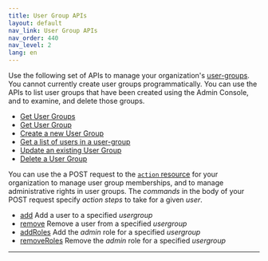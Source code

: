 ```yaml
---
title: User Group APIs
layout: default
nav_link: User Group APIs
nav_order: 440
nav_level: 2
lang: en
---
```


Use the following set of APIs to manage your organization's [user-groups](glossary.md#usergroup). You cannot currently create user groups programmatically. You can use the APIs to list user groups that have been created using the Admin Console, and to examine, and delete those groups.

* [Get User Groups](getUserGroups.md)
* [Get User Group](getUserGroup.md)
* [Create a new User Group](createUserGroup.md)
* [Get a list of users in a user-group](getUsersByGroup.md)
* [Update an existing User Group](updateUserGroup.md)
* [Delete a User Group](deleteUserGroup.md)

You can use the a POST request to the [`action` resource](ActionsRef.md) for your organization to manage user group memberships, and to manage administrative rights in user groups. The _commands_ in the body of your POST request specify _action steps_ to take for a given _user_.

* [add](ActionsCmds.md#add) Add a user to a specified _usergroup_
* [remove](ActionsCmds.md#remove) Remove a user from a specified _usergroup_
* [addRoles](ActionsRef.md#addRoles) Add the _admin_ role for a specified _usergroup_
* [removeRoles](ActionsRef.md#removeRoles) Remove the _admin_ role for a specified _usergroup_ 


<hr class="api-ref-rule">
